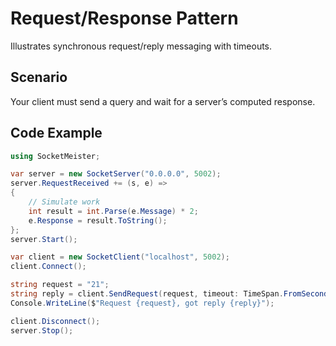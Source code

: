 # Request/Response Pattern

Illustrates synchronous request/reply messaging with timeouts.

## Scenario
Your client must send a query and wait for a server’s computed response.

## Code Example
```csharp
using SocketMeister;

var server = new SocketServer("0.0.0.0", 5002);
server.RequestReceived += (s, e) =>
{
    // Simulate work
    int result = int.Parse(e.Message) * 2;
    e.Response = result.ToString();
};
server.Start();

var client = new SocketClient("localhost", 5002);
client.Connect();

string request = "21";
string reply = client.SendRequest(request, timeout: TimeSpan.FromSeconds(5));
Console.WriteLine($"Request {request}, got reply {reply}");

client.Disconnect();
server.Stop();